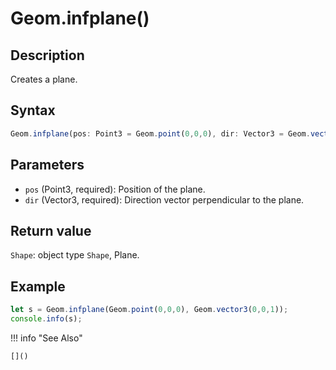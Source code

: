 # Geom.infplane()

## Description
Creates a plane.

## Syntax
```javascript
Geom.infplane(pos: Point3 = Geom.point(0,0,0), dir: Vector3 = Geom.vector3(0,0,1)) : Shape
```

## Parameters
- `pos` (Point3, required): Position of the plane.
- `dir` (Vector3, required): Direction vector perpendicular to the plane.

## Return value
`Shape`: object type `Shape`, Plane.

## Example
```javascript linenums="1"
let s = Geom.infplane(Geom.point(0,0,0), Geom.vector3(0,0,1));
console.info(s);
```

!!! info "See Also"

    []()